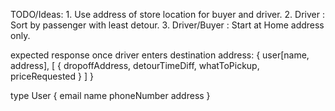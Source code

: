 TODO/Ideas:
    1. Use address of store location for buyer and driver.
    2. Driver : Sort by passenger with least detour.
    3. Driver/Buyer : Start at Home address only.

expected response once driver enters destination address:
{
    user[name, address],
    [
        {
            dropoffAddress,
            detourTimeDiff,
            whatToPickup,
            priceRequested
        }
    ]
}

type User {
    email
    name
    phoneNumber
    address
}